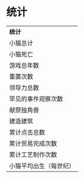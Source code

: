 # 统计
<table class="wikitable">
	<tbody>
		<tr>
			<td><strong>
						统计
			</td>
		</tr>
		<tr>
			<td colspan="1">
						小猫总计
			</td>
		</tr>
		<tr>
			<td colspan="1">
						小猫死亡
			</td>
		</tr>
		<tr>
			<td colspan="1">
						游戏总年数
			</td>
		</tr>
		<tr>
			<td colspan="1">
						重置次数
			</td>
		</tr>
		<tr>
			<td colspan="1">
						领导力总数
			</td>
		</tr>
		<tr>
			<td colspan="1">
						罕见的事件观察次数
			</td>
		</tr>
		<tr>
			<td colspan="1">
						献祭独角兽
			</td>
		</tr>
		<tr>
			<td colspan="1">
						建造建筑
			</td>
		</tr>
		<tr>
			<td colspan="1">
						累计点击总数
			</td>
		</tr>
		<tr>
			<td colspan="1">
						累计贸易完成次数
			</td>
		</tr>
		<tr>
			<td colspan="1">
						累计工艺制作次数
			</td>
		</tr>
		<tr>
			<td colspan="1">
						小猫平均出生（每世纪）
			</td>
		</tr>
	</tbody>
</table>
